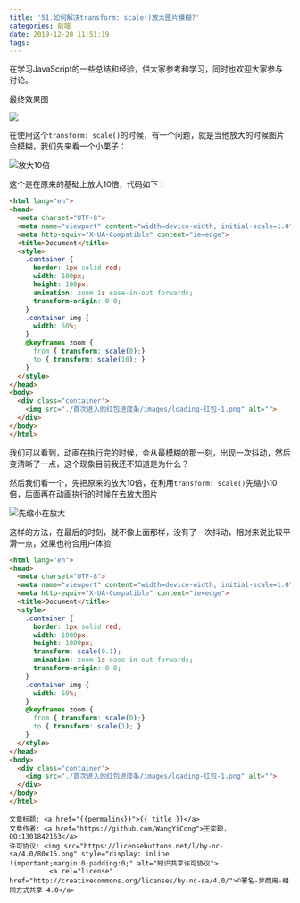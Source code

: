 ```yaml
---
title: '51.如何解决transform: scale()放大图片模糊?'
categories: 前端
date: 2019-12-20 11:51:19
tags:
---
```

在学习JavaScript的一些总结和经验，供大家参考和学习，同时也欢迎大家参与讨论。

<!--more-->

最终效果图

![](C:\Users\wangyicong5\AppData\Roaming\Typora\typora-user-images\scale()放大图片模糊.gif)

在使用这个`transform: scale()`的时候，有一个问题，就是当他放大的时候图片会模糊，我们先来看一个小栗子：

![放大10倍](C:\Users\wangyicong5\AppData\Roaming\Typora\typora-user-images\放大10倍.gif)

这个是在原来的基础上放大10倍，代码如下：

```html
<html lang="en">
<head>
  <meta charset="UTF-8">
  <meta name="viewport" content="width=device-width, initial-scale=1.0">
  <meta http-equiv="X-UA-Compatible" content="ie=edge">
  <title>Document</title>
  <style>
    .container {
      border: 1px solid red;
      width: 100px;
      height: 100px;
      animation: zoom 1s ease-in-out forwards;
      transform-origin: 0 0;
    }
    .container img {
      width: 50%;
    }
    @keyframes zoom {
      from { transform: scale(0);}
      to { transform: scale(10); }
    }
  </style>
</head>
<body>
  <div class="container">
    <img src="./首次进入的红包进度条/images/loading-红包-1.png" alt="">
  </div>
</body>
</html>
```

我们可以看到，动画在执行完的时候，会从最模糊的那一刻，出现一次抖动，然后变清晰了一点，这个现象目前我还不知道是为什么？

然后我们看一个，先把原来的放大10倍，在利用`transform: scale()`先缩小10倍，后面再在动画执行的时候在去放大图片



![先缩小在放大](C:\Users\wangyicong5\AppData\Roaming\Typora\typora-user-images\先缩小在放大.gif)

这样的方法，在最后的时刻，就不像上面那样，没有了一次抖动，相对来说比较平滑一点，效果也符合用户体验

```html
<html lang="en">
<head>
  <meta charset="UTF-8">
  <meta name="viewport" content="width=device-width, initial-scale=1.0">
  <meta http-equiv="X-UA-Compatible" content="ie=edge">
  <title>Document</title>
  <style>
    .container {
      border: 1px solid red;
      width: 1000px;
      height: 1000px;
      transform: scale(0.1);
      animation: zoom 1s ease-in-out forwards;
      transform-origin: 0 0;
    }
    .container img {
      width: 50%;
    }
    @keyframes zoom {
      from { transform: scale(0);}
      to { transform: scale(1); }
    }
  </style>
</head>
<body>
  <div class="container">
    <img src="./首次进入的红包进度条/images/loading-红包-1.png" alt="">
  </div>
</body>
</html>
```




><span style="font-size:12px">
	文章标题: <a href="{{permalink}}">{{ title }}</a>
	文章作者: <a href="https://github.com/WangYiCong">王奕聪，QQ:1301842163</a>  
	许可协议: <img src="https://licensebuttons.net/l/by-nc-sa/4.0/80x15.png" style="display: inline !important;margin:0;padding:0;" alt="知识共享许可协议">
			  <a rel="license" href="http://creativecommons.org/licenses/by-nc-sa/4.0/">©署名-非商用-相同方式共享 4.0</a>
</span>